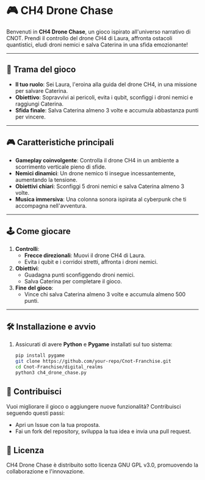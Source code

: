 # 🎮 **CH4 Drone Chase**

Benvenuti in **CH4 Drone Chase**, un gioco ispirato all'universo narrativo di CNOT. Prendi il controllo del drone CH4 di Laura, affronta ostacoli quantistici, eludi droni nemici e salva Caterina in una sfida emozionante!

---

## 📖 **Trama del gioco**

- **Il tuo ruolo**: Sei Laura, l'eroina alla guida del drone CH4, in una missione per salvare Caterina.
- **Obiettivo**: Sopravvivi ai pericoli, evita i qubit, sconfiggi i droni nemici e raggiungi Caterina.
- **Sfida finale**: Salva Caterina almeno 3 volte e accumula abbastanza punti per vincere.

---

## 🎮 **Caratteristiche principali**

- **Gameplay coinvolgente**: Controlla il drone CH4 in un ambiente a scorrimento verticale pieno di sfide.
- **Nemici dinamici**: Un drone nemico ti insegue incessantemente, aumentando la tensione.
- **Obiettivi chiari**: Sconfiggi 5 droni nemici e salva Caterina almeno 3 volte.
- **Musica immersiva**: Una colonna sonora ispirata al cyberpunk che ti accompagna nell'avventura.

---

## 🕹️ **Come giocare**

1. **Controlli**:
   - **Frecce direzionali**: Muovi il drone CH4 di Laura.
   - Evita i qubit e i corridoi stretti, affronta i droni nemici.
2. **Obiettivi**:
   - Guadagna punti sconfiggendo droni nemici.
   - Salva Caterina per completare il gioco.
3. **Fine del gioco**:
   - Vince chi salva Caterina almeno 3 volte e accumula almeno 500 punti.

---

## 🛠️ **Installazione e avvio**

1. Assicurati di avere **Python** e **Pygame** installati sul tuo sistema:
   ```bash
   pip install pygame
   git clone https://github.com/your-repo/Cnot-Franchise.git
   cd Cnot-Franchise/digital_realms
   python3 ch4_drone_chase.py

   
## 🌟 Contribuisci

Vuoi migliorare il gioco o aggiungere nuove funzionalità? Contribuisci seguendo questi passi:

  -  Apri un Issue con la tua proposta.
  -  Fai un fork del repository, sviluppa la tua idea e invia una pull request.

## 📜 Licenza

CH4 Drone Chase è distribuito sotto licenza GNU GPL v3.0, promuovendo la collaborazione e l'innovazione.